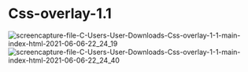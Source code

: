 # Css-overlay-1.1

![screencapture-file-C-Users-User-Downloads-Css-overlay-1-1-main-index-html-2021-06-06-22_24_19](https://user-images.githubusercontent.com/64583663/120932057-11fe0480-c716-11eb-8cb4-6cbd060c4da2.png)
![screencapture-file-C-Users-User-Downloads-Css-overlay-1-1-main-index-html-2021-06-06-22_24_40](https://user-images.githubusercontent.com/64583663/120932058-14605e80-c716-11eb-957d-ec10f6c8eec6.png)
